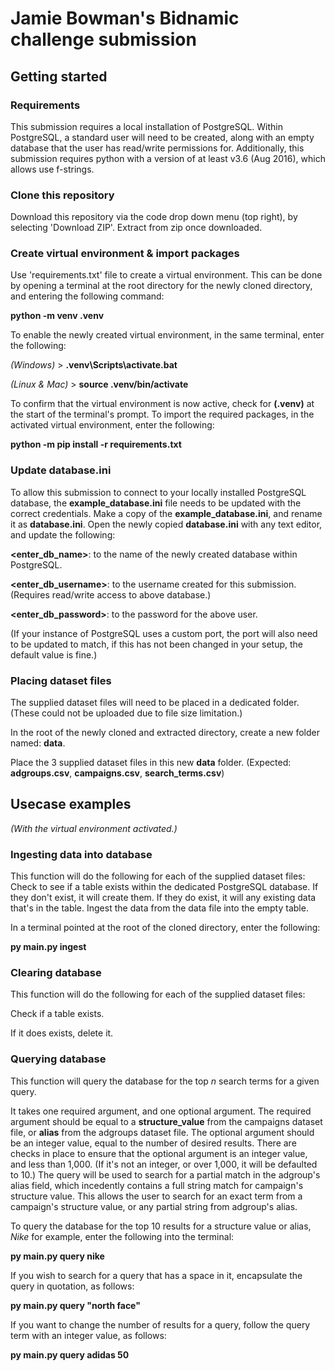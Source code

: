 # **Jamie Bowman's Bidnamic challenge submission**

## **Getting started**

### **Requirements**

This submission requires a local installation of PostgreSQL.
Within PostgreSQL, a standard user will need to be created, along with an empty database that the user has read/write permissions for.
Additionally, this submission requires python with a version of at least v3.6 (Aug 2016), which allows use f-strings. 

### **Clone this repository**

Download this repository via the code drop down menu (top right), by selecting 'Download ZIP'. Extract from zip once downloaded.

### **Create virtual environment & import packages**

Use 'requirements.txt' file to create a virtual environment.
This can be done by opening a terminal at the root directory for the newly cloned directory, and entering the following command:

**python -m venv .venv**

To enable the newly created virtual environment, in the same terminal, enter the following:

*(Windows)* > **.venv\Scripts\activate.bat**

*(Linux & Mac)* > **source .venv/bin/activate**

To confirm that the virtual environment is now active, check for **(.venv)** at the start of the terminal's prompt.
To import the required packages, in the activated virtual environment, enter the following:

**python -m pip install -r requirements.txt**

### **Update database.ini**

To allow this submission to connect to your locally installed PostgreSQL database, the **example_database.ini** file needs to be updated with the correct credentials.
Make a copy of the **example_database.ini**, and rename it as **database.ini**.
Open the newly copied **database.ini** with any text editor, and update the following:

**<enter_db_name>**: to the name of the newly created database within PostgreSQL.

**<enter_db_username>**: to the username created for this submission. (Requires read/write access to above database.)

**<enter_db_password>**: to the password for the above user.

(If your instance of PostgreSQL uses a custom port, the port will also need to be updated to match, if this has not been changed in your setup, the default value is fine.)

### **Placing dataset files**

The supplied dataset files will need to be placed in a dedicated folder. (These could not be uploaded due to file size limitation.)

In the root of the newly cloned and extracted directory, create a new folder named: **data**.

Place the 3 supplied dataset files in this new **data** folder. (Expected: **adgroups.csv**, **campaigns.csv**, **search_terms.csv**)

## **Usecase examples**

*(With the virtual environment activated.)*

### **Ingesting data into database**

This function will do the following for each of the supplied dataset files:
Check to see if a table exists within the dedicated PostgreSQL database.
If they don't exist, it will create them. If they do exist, it will any existing data that's in the table.
Ingest the data from the data file into the empty table.

In a terminal pointed at the root of the cloned directory, enter the following:

**py main.py ingest**

### **Clearing database**

This function will do the following for each of the supplied dataset files:

Check if a table exists.

If it does exists, delete it.

### **Querying database**

This function will query the database for the top *n* search terms for a given query.

It takes one required argument, and one optional argument.
The required argument should be equal to a **structure_value** from the campaigns dataset file, or **alias** from the adgroups dataset file.
The optional argument should be an integer value, equal to the number of desired results.
There are checks in place to ensure that the optional argument is an integer value, and less than 1,000.
(If it's not an integer, or over 1,000, it will be defaulted to 10.)
The query will be used to search for a partial match in the adgroup's alias field, which incedently contains a full string match for campaign's structure value.
This allows the user to search for an exact term from a campaign's structure value, or any partial string from adgroup's alias.

To query the database for the top 10 results for a structure value or alias, *Nike* for example, enter the following into the terminal:

**py main.py query nike**

If you wish to search for a query that has a space in it, encapsulate the query in quotation, as follows:

**py main.py query "north face"**

If you want to change the number of results for a query, follow the query term with an integer value, as follows:

**py main.py query adidas 50**